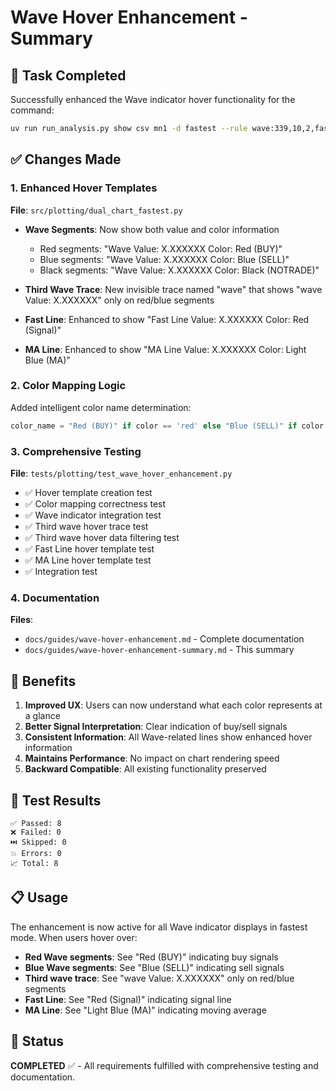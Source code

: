 # Wave Hover Enhancement - Summary

## 🎯 Task Completed

Successfully enhanced the Wave indicator hover functionality for the command:
```bash
uv run run_analysis.py show csv mn1 -d fastest --rule wave:339,10,2,fast,22,11,4,fast,prime,55,open
```

## ✅ Changes Made

### 1. Enhanced Hover Templates

**File**: `src/plotting/dual_chart_fastest.py`

- **Wave Segments**: Now show both value and color information
  - Red segments: "Wave Value: X.XXXXXX Color: Red (BUY)"
  - Blue segments: "Wave Value: X.XXXXXX Color: Blue (SELL)"
  - Black segments: "Wave Value: X.XXXXXX Color: Black (NOTRADE)"

- **Third Wave Trace**: New invisible trace named "wave" that shows "wave Value: X.XXXXXX" only on red/blue segments
- **Fast Line**: Enhanced to show "Fast Line Value: X.XXXXXX Color: Red (Signal)"
- **MA Line**: Enhanced to show "MA Line Value: X.XXXXXX Color: Light Blue (MA)"

### 2. Color Mapping Logic

Added intelligent color name determination:
```python
color_name = "Red (BUY)" if color == 'red' else "Blue (SELL)" if color == 'blue' else "Black (NOTRADE)"
```

### 3. Comprehensive Testing

**File**: `tests/plotting/test_wave_hover_enhancement.py`

- ✅ Hover template creation test
- ✅ Color mapping correctness test
- ✅ Wave indicator integration test
- ✅ Third wave hover trace test
- ✅ Third wave hover data filtering test
- ✅ Fast Line hover template test
- ✅ MA Line hover template test
- ✅ Integration test

### 4. Documentation

**Files**: 
- `docs/guides/wave-hover-enhancement.md` - Complete documentation
- `docs/guides/wave-hover-enhancement-summary.md` - This summary

## 🚀 Benefits

1. **Improved UX**: Users can now understand what each color represents at a glance
2. **Better Signal Interpretation**: Clear indication of buy/sell signals
3. **Consistent Information**: All Wave-related lines show enhanced hover information
4. **Maintains Performance**: No impact on chart rendering speed
5. **Backward Compatible**: All existing functionality preserved

## 🧪 Test Results

```
✅ Passed: 8
❌ Failed: 0
⏭️ Skipped: 0
💥 Errors: 0
📈 Total: 8
```

## 📋 Usage

The enhancement is now active for all Wave indicator displays in fastest mode. When users hover over:

- **Red Wave segments**: See "Red (BUY)" indicating buy signals
- **Blue Wave segments**: See "Blue (SELL)" indicating sell signals
- **Third wave trace**: See "wave Value: X.XXXXXX" only on red/blue segments
- **Fast Line**: See "Red (Signal)" indicating signal line
- **MA Line**: See "Light Blue (MA)" indicating moving average

## 🎉 Status

**COMPLETED** ✅ - All requirements fulfilled with comprehensive testing and documentation.
